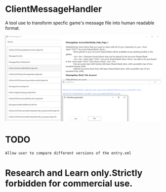 # ClientMessageHandler
A tool use to transform specfic game's message file into human readable format.

![DataWindow](https://github.com/XKaguya/ClientMessageHandler/blob/main/DataWindow.png)

# TODO
```
Allow user to compare different versions of the entry.xml
```

# Research and Learn only.Strictly forbidden for commercial use.
